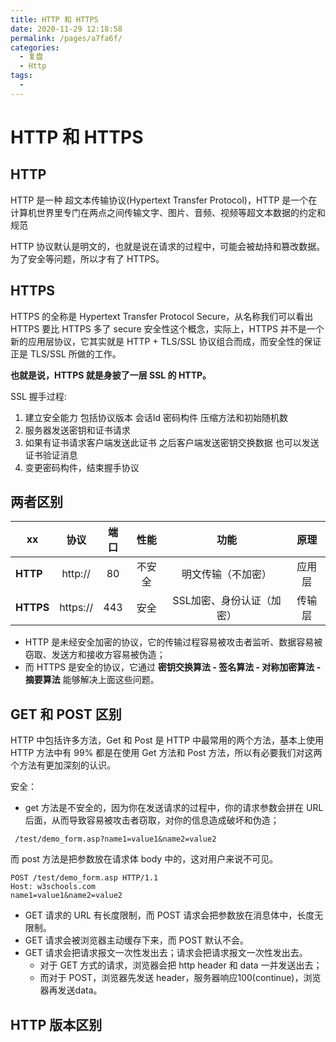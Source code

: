 ```yaml
---
title: HTTP 和 HTTPS
date: 2020-11-29 12:18:58
permalink: /pages/a7fa6f/
categories: 
  - 复盘
  - Http
tags: 
  - 
---
```

# HTTP 和 HTTPS

## HTTP

HTTP 是一种 超文本传输协议(Hypertext Transfer Protocol)，HTTP 是一个在计算机世界里专门在两点之间传输文字、图片、音频、视频等超文本数据的约定和规范

HTTP 协议默认是明文的，也就是说在请求的过程中，可能会被劫持和篡改数据。为了安全等问题，所以才有了 HTTPS。

## HTTPS

HTTPS 的全称是 Hypertext Transfer Protocol Secure，从名称我们可以看出 HTTPS 要比 HTTPS 多了 secure 安全性这个概念，实际上，HTTPS 并不是一个新的应用层协议，它其实就是 HTTP + TLS/SSL 协议组合而成，而安全性的保证正是 TLS/SSL 所做的工作。

**也就是说，HTTPS 就是身披了一层 SSL 的 HTTP。**

SSL 握手过程:

1. 建立安全能力 包括协议版本 会话Id 密码构件 压缩方法和初始随机数
2. 服务器发送密钥和证书请求
3. 如果有证书请求客户端发送此证书 之后客户端发送密钥交换数据 也可以发送证书验证消息
4. 变更密码构件，结束握手协议


## 两者区别


 xx         | 协议 |    端口 | 性能 | 功能 | 原理
---         | :----: | :----: | :----: | :----: | :----:
 **HTTP**  | http://  | 80  | 不安全 | 明文传输（不加密）  | 应用层
 **HTTPS** | https:// | 443 |  安全 | SSL加密、身份认证（加密）  | 传输层

- HTTP 是未经安全加密的协议，它的传输过程容易被攻击者监听、数据容易被窃取、发送方和接收方容易被伪造；
- 而 HTTPS 是安全的协议，它通过 **密钥交换算法 - 签名算法 - 对称加密算法 - 摘要算法** 能够解决上面这些问题。

## GET 和 POST 区别

HTTP 中包括许多方法，Get 和 Post 是 HTTP 中最常用的两个方法，基本上使用 HTTP 方法中有 99% 都是在使用 Get 方法和 Post 方法，所以有必要我们对这两个方法有更加深刻的认识。

安全：

- get 方法是不安全的，因为你在发送请求的过程中，你的请求参数会拼在 URL 后面，从而导致容易被攻击者窃取，对你的信息造成破坏和伪造；

```
 /test/demo_form.asp?name1=value1&name2=value2 
```

而 post 方法是把参数放在请求体 body 中的，这对用户来说不可见。

```
POST /test/demo_form.asp HTTP/1.1
Host: w3schools.com
name1=value1&name2=value2 
```

- GET 请求的 URL 有长度限制，而 POST 请求会把参数放在消息体中，长度无限制。
- GET 请求会被浏览器主动缓存下来，而 POST 默认不会。
- GET 请求会把请求报文一次性发出去；请求会把请求报文一次性发出去。
    - 对于 GET 方式的请求，浏览器会把 http header 和 data 一并发送出去；
    - 而对于 POST，浏览器先发送 header，服务器响应100(continue)，浏览器再发送data。


## HTTP 版本区别

